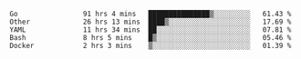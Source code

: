 <!--START_SECTION:waka-->

```text
Go                91 hrs 4 mins   ███████████████▒░░░░░░░░░   61.43 %
Other             26 hrs 13 mins  ████▒░░░░░░░░░░░░░░░░░░░░   17.69 %
YAML              11 hrs 34 mins  ██░░░░░░░░░░░░░░░░░░░░░░░   07.81 %
Bash              8 hrs 5 mins    █▒░░░░░░░░░░░░░░░░░░░░░░░   05.46 %
Docker            2 hrs 3 mins    ▒░░░░░░░░░░░░░░░░░░░░░░░░   01.39 %
```

<!--END_SECTION:waka-->
